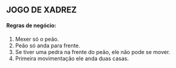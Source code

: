 ## JOGO DE XADREZ
#### Regras de negócio:
  1. Mexer só o peão.
  2. Peão só anda para frente.
  3. Se tiver uma pedra na frente do peão, ele não pode se mover.
  4. Primeira movimentação ele anda duas casas.
